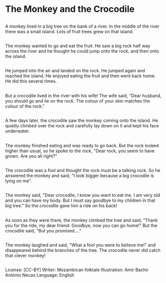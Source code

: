 # The Monkey and the Crocodile

##
A monkey lived in a big
tree on the bank of a
river. In the middle of
the river there was a
small island. Lots of
fruit trees grew on that
island.

##
The monkey wanted to
go and eat the fruit. He
saw a big rock half way
across the river and he
thought he could jump
onto the rock, and then
onto the island.

##
He jumped into the air
and landed on the rock.
He jumped again and
reached the island. He
enjoyed eating the fruit
and then went back
home. He did this
several times.

##
But a crocodile lived in
the river with his wife!
The wife said, "Dear
husband, you should go
and lie on the rock. The
colour of your skin
matches the colour of
the rock."

##
A few days later, the
crocodile saw the
monkey coming onto
the island. He quietly
climbed over the rock
and carefully lay down
on it and kept his face
underwater.

##
The monkey finished
eating and was ready to
go back. But the rock
looked higher than
usual, so he spoke to
the rock, "Dear rock,
you seem to have
grown. Are you all
right?"

##
The crocodile was a fool
and thought the rock
must be a talking rock.
So he answered the
monkey and said, "I
look bigger because a
big crocodile is lying on
me".

##
The monkey said, "Dear
crocodile, I know you
want to eat me. I am
very old and you can
have my body. But I
must say goodbye to
my children in that big
tree." So the crocodile
gave him a ride on his
back!

##
As soon as they were
there, the monkey
climbed the tree and
said, “Thank you for the
ride, my dear friend.
Goodbye, now you can
go home!" But the
crocodile said, "But you
promised…."

##
The monkey laughed
and said, "What a fool
you were to believe
me!" and disappeared
behind the branches of
the tree. The crocodile
never did catch that
clever monkey!

##
License: [CC-BY]
Writer: Mozambican folktale
Illustration: Amir Bachir António Necas
Language: English
